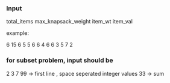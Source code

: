 ### Input 
total_items max_knapsack_weight
item_wt item_val

example:

6 15
6 5
5 6
6 4
6 6
3 5
7 2

### for subset problem, input should be
2 3 7 99 -> first line , space seperated integer values
33 -> sum